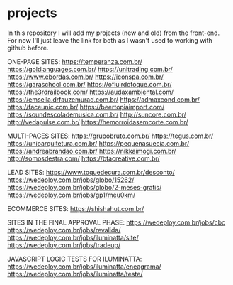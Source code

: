 # projects
In this repository I will add my projects (new and old) from the front-end.
For now I'll just leave the link for both as I wasn't used to working with github before.


ONE-PAGE SITES:
https://temperanza.com.br/
https://goldlanguages.com.br/
https://unitrading.com.br/
https://www.ebordas.com.br/
https://iconspa.com.br/
https://garaschool.com.br/
https://ofluirdotoque.com.br/
https://the3rdrailbook.com/
https://audaxambiental.com/
https://emsella.drfauzemurad.com.br/
https://admaxcond.com.br/
https://faceunic.com.br/
https://beertopiaimport.com/
https://soundescolademusica.com.br/
http://suncore.com.br/
http://vedapulse.com.br/
https://hemorroidasemcorte.com.br/

MULTI-PAGES SITES:
https://grupobruto.com.br/
https://tegus.com.br/
https://unioarquitetura.com.br/
https://pequenasuecia.com.br/
https://andreabrandao.com.br/
https://nikkaimogi.com.br/
http://somosdestra.com/
https://btacreative.com.br/


LEAD SITES:
https://www.toquedecura.com.br/desconto/
https://wedeploy.com.br/jobs/globo/15262/
https://wedeploy.com.br/jobs/globo/2-meses-gratis/
https://wedeploy.com.br/jobs/gp1/meu0km/

ECOMMERCE SITES:
https://shishahut.com.br/

SITES IN THE FINAL APPROVAL PHASE:
https://wedeploy.com.br/jobs/cbc
https://wedeploy.com.br/jobs/revalida/
https://wedeploy.com.br/jobs/iluminatta/site/
https://wedeploy.com.br/jobs/tradeup/

JAVASCRIPT LOGIC TESTS FOR ILUMINATTA:
https://wedeploy.com.br/jobs/iluminatta/eneagrama/
https://wedeploy.com.br/jobs/iluminatta/teste/
